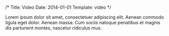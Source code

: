 /*
Title: Video
Date: 2014-01-01
Template: video
*/
<p>
  Lorem ipsum dolor sit amet, consectetuer adipiscing elit. Aenean commodo
  ligula eget dolor. Aenean massa. Cum sociis natoque penatibus et magnis 
  dis parturient montes, nascetur ridiculus mus.
</p>